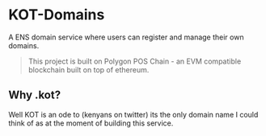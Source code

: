 # KOT-Domains

A ENS domain service where users can register and manage their own domains.

> This project is built on Polygon POS Chain - an EVM compatible blockchain built on top of ethereum.

## Why .kot?

Well KOT is an ode to (kenyans on twitter) its the only domain name I could think of as at the moment of building this service.
